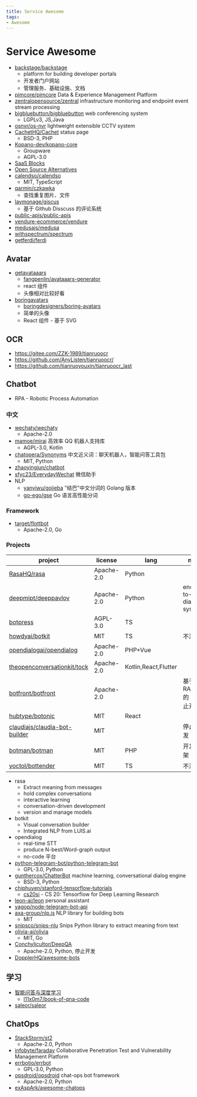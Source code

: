 ```yaml
---
title: Service Awesome
tags:
- Awesome
---
```


# Service Awesome

- [backstage/backstage](https://github.com/backstage/backstage)
  - platform for building developer portals
  - 开发者门户网站
  - 管理服务、基础设施、文档
- [pimcore/pimcore](https://github.com/pimcore/pimcore)
  Data & Experience Management Platform
- [zentralopensource/zentral](https://github.com/zentralopensource/zentral)
  infrastructure monitoring and endpoint event stream processing
- [bigbluebutton/bigbluebutton](https://github.com/bigbluebutton/bigbluebutton)
  web conferencing system
  - LGPLv3, JS,Java
- [osnvr/os-nvr](https://gitlab.com/osnvr/os-nvr)
  lightweight extensible CCTV system
- [CachetHQ/Cachet](https://github.com/CachetHQ/Cachet)
  status page
  - BSD-3, PHP
- [Kopano-dev/kopano-core](https://github.com/Kopano-dev/kopano-core)
  - Groupware
  - AGPL-3.0
- [SaaS Blocks](https://saasblocks.io/)
- [Open Source Alternatives](https://www.btw.so/open-source-alternatives)
- [calendso/calendso](https://github.com/calendso/calendso)
  - MIT, TypeScript
- [qarmin/czkawka](https://github.com/qarmin/czkawka)
  - 查找重复图片、文件
- [laymonage/giscus](https://github.com/laymonage/giscus)
  - 基于 Github Disscuss 的评论系统
- [public-apis/public-apis](https://github.com/public-apis/public-apis)
- [vendure-ecommerce/vendure](https://github.com/vendure-ecommerce/vendure)
- [medusajs/medusa](https://github.com/medusajs/medusa)
- [withspectrum/spectrum](https://github.com/withspectrum/spectrum)
- [getferdi/ferdi](https://github.com/getferdi/ferdi)

## Avatar

- [getavataaars](https://getavataaars.com/)
  - [fangpenlin/avataaars-generator](https://github.com/fangpenlin/avataaars-generator)
  - react 组件
  - 头像相对比较好看
- [boringavatars](https://boringavatars.com/)
  - [boringdesigners/boring-avatars](https://github.com/boringdesigners/boring-avatars)
  - 简单的头像
  - React 组件 - 基于 SVG

## OCR
- https://gitee.com/ZZK-1989/tianruoocr
- https://github.com/AnyListen/tianruoocr/
- https://github.com/tianruoyouxin/tianruoocr_last

## Chatbot

- RPA - Robotic Process Automation

### 中文

- [wechaty/wechaty](https://github.com/wechaty/wechaty)
  - Apache-2.0
- [mamoe/mirai](https://github.com/mamoe/mirai)
  高效率 QQ 机器人支持库
  - AGPL-3.0, Kotlin
- [chatopera/Synonyms](https://github.com/chatopera/Synonyms)
  中文近义词：聊天机器人，智能问答工具包
  - MIT, Python
- [zhaoyingjun/chatbot](https://github.com/zhaoyingjun/chatbot)
- [sfyc23/EverydayWechat](https://github.com/sfyc23/EverydayWechat)
  微信助手
- NLP
  - [yanyiwu/gojieba](https://github.com/yanyiwu/gojieba)
    "结巴"中文分词的 Golang 版本
  - [go-ego/gse](https://github.com/go-ego/gse)
    Go 语言高性能分词

### Framework

- [target/flottbot](https://github.com/target/flottbot)
  - Apache-2.0, Go

### Projects

| project                         | license    | lang                 | note                      |
| ------------------------------- | ---------- | -------------------- | ------------------------- |
| [RasaHQ/rasa]                   | Apache-2.0 | Python               |
| [deepmipt/deeppavlov]           | Apache-2.0 | Python               | end-to-end dialog systems |
| [botpress]                      | AGPL-3.0   | TS                   |
| [howdyai/botkit]                | MIT        | TS                   | 不活跃                    |
| [opendialogai/opendialog]       | Apache-2.0 | PHP+Vue              |
| [theopenconversationkit/tock]   | Apache-2.0 | Kotlin,React,Flutter |
| [botfront/botfront]             | Apache-2.0 |                      | 基于 RASA 的 UI, 停止开发 |
| [hubtype/botonic]               | MIT        | React                |
| [claudiajs/claudia-bot-builder] | MIT        |                      | 停止开发                  |
| [botman/botman]                 | MIT        | PHP                  | 开发框架                  |
| [yoctol/bottender]              | MIT        | TS                   | 不活跃                    |

[botpress]: https://github.com/botpress/botpress
[rasahq/rasa]: https://github.com/RasaHQ/rasa
[howdyai/botkit]: https://github.com/howdyai/botkit
[opendialogai/opendialog]: https://github.com/opendialogai/opendialog
[theopenconversationkit/tock]: https://github.com/theopenconversationkit/tock
[botfront/botfront]: https://github.com/botfront/botfront
[hubtype/botonic]: https://github.com/hubtype/botonic
[claudiajs/claudia-bot-builder]: https://github.com/claudiajs/claudia-bot-builder
[botman/botman]: https://github.com/botman/botman
[yoctol/bottender]: https://github.com/yoctol/bottender
[deepmipt/deeppavlov]: https://github.com/deepmipt/deeppavlov

- rasa
  - Extract meaning from messages
  - hold complex conversations
  - interactive learning
  - conversation-driven development
  - version and manage models
- botkit
  - Visual conversation builder
  - Integrated NLP from LUIS.ai
- opendialog
  - real-time STT
  - produce N-best/Word-graph output
  - no-code 平台
- [python-telegram-bot/python-telegram-bot](https://github.com/python-telegram-bot/python-telegram-bot)
  - GPL-3.0, Python
- [gunthercox/ChatterBot](https://github.com/gunthercox/ChatterBot)
  machine learning, conversational dialog engine
  - BSD-3, Python
- [chiphuyen/stanford-tensorflow-tutorials](https://github.com/chiphuyen/stanford-tensorflow-tutorials)
  - [cs20si](https://web.stanford.edu/class/cs20si/) - CS 20: Tensorflow for Deep Learning Research
- [leon-ai/leon](https://github.com/leon-ai/leon)
  personal assistant
- [yagop/node-telegram-bot-api](https://github.com/yagop/node-telegram-bot-api)
- [axa-group/nlp.js](https://github.com/axa-group/nlp.js)
  NLP library for building bots
  - MIT
- [snipsco/snips-nlu](https://github.com/snipsco/snips-nlu)
  Snips Python library to extract meaning from text
- [olivia-ai/olivia](https://github.com/olivia-ai/olivia)
  - MIT, Go
- [Conchylicultor/DeepQA](https://github.com/Conchylicultor/DeepQA)
  - Apache-2.0, Python, 停止开发
- [DopplerHQ/awesome-bots](https://github.com/DopplerHQ/awesome-bots)

## 学习

- [智能问答与深度学习](https://item.jd.com/12479014.html)
  - [l11x0m7/book-of-qna-code](https://github.com/l11x0m7/book-of-qna-code)
- [saleor/saleor](https://github.com/saleor/saleor)

## ChatOps

- [StackStorm/st2](https://github.com/StackStorm/st2)
  - Apache-2.0, Python
- [infobyte/faraday](https://github.com/infobyte/faraday)
  Collaborative Penetration Test and Vulnerability Management Platform
- [errbotio/errbot](https://github.com/errbotio/errbot)
  - GPL-3.0, Python
- [opsdroid/opsdroid](https://github.com/opsdroid/opsdroid)
  chat-ops bot framework
  - Apache-2.0, Python
- [exAspArk/awesome-chatops](https://github.com/exAspArk/awesome-chatops)
